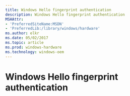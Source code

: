 ```yaml
---
title: Windows Hello fingerprint authentication
description: Windows Hello fingerprint authentication
MSHAttr:
- 'PreferredSiteName:MSDN'
- 'PreferredLib:/library/windows/hardware'
ms.author: elkr
ms.date: 05/02/2017
ms.topic: article
ms.prod: windows-hardware
ms.technology: windows-oem
---
```


# Windows Hello fingerprint authentication